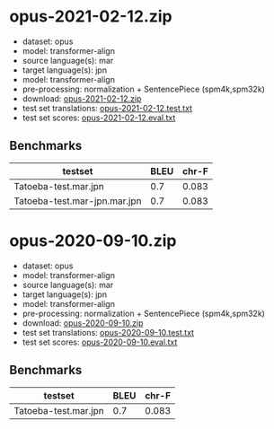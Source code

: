 # opus-2021-02-12.zip

* dataset: opus
* model: transformer-align
* source language(s): mar
* target language(s): jpn
* model: transformer-align
* pre-processing: normalization + SentencePiece (spm4k,spm32k)
* download: [opus-2021-02-12.zip](https://object.pouta.csc.fi/Tatoeba-MT-models/mar-jpn/opus-2021-02-12.zip)
* test set translations: [opus-2021-02-12.test.txt](https://object.pouta.csc.fi/Tatoeba-MT-models/mar-jpn/opus-2021-02-12.test.txt)
* test set scores: [opus-2021-02-12.eval.txt](https://object.pouta.csc.fi/Tatoeba-MT-models/mar-jpn/opus-2021-02-12.eval.txt)

## Benchmarks

| testset               | BLEU  | chr-F |
|-----------------------|-------|-------|
| Tatoeba-test.mar.jpn 	| 0.7 	| 0.083 |
| Tatoeba-test.mar-jpn.mar.jpn 	| 0.7 	| 0.083 |

# opus-2020-09-10.zip

* dataset: opus
* model: transformer-align
* source language(s): mar
* target language(s): jpn
* model: transformer-align
* pre-processing: normalization + SentencePiece (spm4k,spm32k)
* download: [opus-2020-09-10.zip](https://object.pouta.csc.fi/Tatoeba-MT-models/mar-jpn/opus-2020-09-10.zip)
* test set translations: [opus-2020-09-10.test.txt](https://object.pouta.csc.fi/Tatoeba-MT-models/mar-jpn/opus-2020-09-10.test.txt)
* test set scores: [opus-2020-09-10.eval.txt](https://object.pouta.csc.fi/Tatoeba-MT-models/mar-jpn/opus-2020-09-10.eval.txt)

## Benchmarks

| testset               | BLEU  | chr-F |
|-----------------------|-------|-------|
| Tatoeba-test.mar.jpn 	| 0.7 	| 0.083 |

